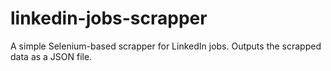 # linkedin-jobs-scrapper
A simple Selenium-based scrapper for LinkedIn jobs. Outputs the scrapped data as a JSON file.
